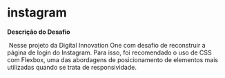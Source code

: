 # instagram

**Descrição do Desafio**

​		Nesse projeto da Digital Innovation One com desafio de reconstruir a  página de login do Instagram. Para isso, foi recomendado o uso de CSS  com Flexbox, uma das abordagens de posicionamento de elementos mais  utilizadas quando se trata de responsividade.
